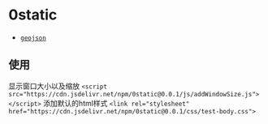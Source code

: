# 0static

* [`geojson`]('./GEO_README.md')

## 使用

显示窗口大小以及缩放
 `<script src="https://cdn.jsdelivr.net/npm/0static@0.0.1/js/addWindowSize.js"></script>`
添加默认的html样式
 `<link rel="stylesheet" href="https://cdn.jsdelivr.net/npm/0static@0.0.1/css/test-body.css">`
